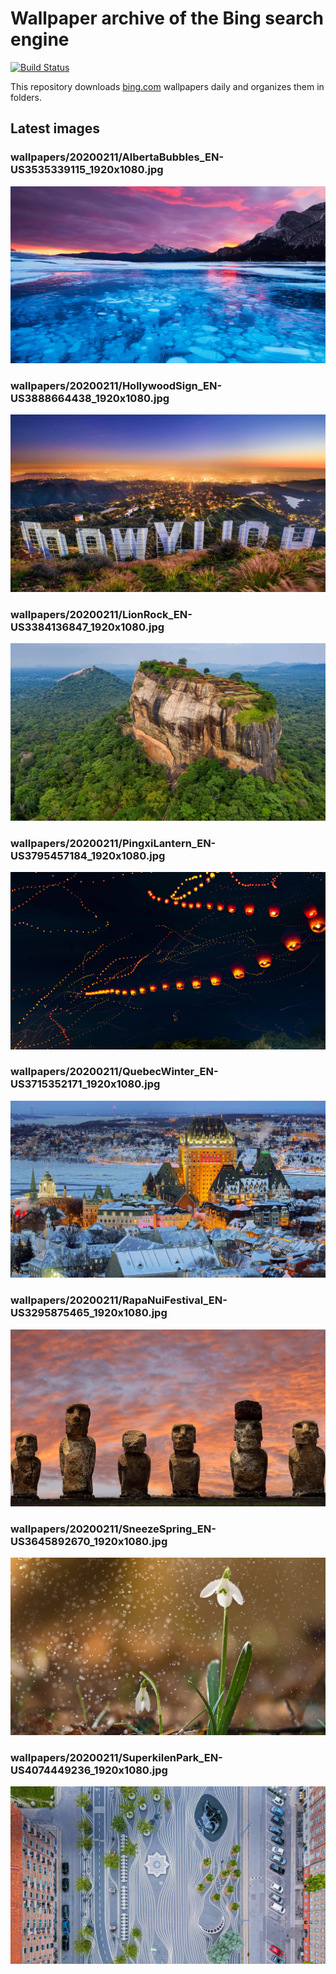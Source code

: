 # Wallpaper archive of the Bing search engine

[![Build Status](https://travis-ci.org/kijart/bing-daily-images-dl.svg?branch=wallpapers)](https://travis-ci.org/kijart/bing-daily-images-dl)

This repository downloads [bing.com](https://www.bing.com) wallpapers daily and organizes them in folders.

## Latest images

<!-- Wallpapers -->

### wallpapers/20200211/AlbertaBubbles_EN-US3535339115_1920x1080.jpg

![wallpapers/20200211/AlbertaBubbles_EN-US3535339115_1920x1080.jpg](wallpapers/20200211/AlbertaBubbles_EN-US3535339115_1920x1080.jpg)

### wallpapers/20200211/HollywoodSign_EN-US3888664438_1920x1080.jpg

![wallpapers/20200211/HollywoodSign_EN-US3888664438_1920x1080.jpg](wallpapers/20200211/HollywoodSign_EN-US3888664438_1920x1080.jpg)

### wallpapers/20200211/LionRock_EN-US3384136847_1920x1080.jpg

![wallpapers/20200211/LionRock_EN-US3384136847_1920x1080.jpg](wallpapers/20200211/LionRock_EN-US3384136847_1920x1080.jpg)

### wallpapers/20200211/PingxiLantern_EN-US3795457184_1920x1080.jpg

![wallpapers/20200211/PingxiLantern_EN-US3795457184_1920x1080.jpg](wallpapers/20200211/PingxiLantern_EN-US3795457184_1920x1080.jpg)

### wallpapers/20200211/QuebecWinter_EN-US3715352171_1920x1080.jpg

![wallpapers/20200211/QuebecWinter_EN-US3715352171_1920x1080.jpg](wallpapers/20200211/QuebecWinter_EN-US3715352171_1920x1080.jpg)

### wallpapers/20200211/RapaNuiFestival_EN-US3295875465_1920x1080.jpg

![wallpapers/20200211/RapaNuiFestival_EN-US3295875465_1920x1080.jpg](wallpapers/20200211/RapaNuiFestival_EN-US3295875465_1920x1080.jpg)

### wallpapers/20200211/SneezeSpring_EN-US3645892670_1920x1080.jpg

![wallpapers/20200211/SneezeSpring_EN-US3645892670_1920x1080.jpg](wallpapers/20200211/SneezeSpring_EN-US3645892670_1920x1080.jpg)

### wallpapers/20200211/SuperkilenPark_EN-US4074449236_1920x1080.jpg

![wallpapers/20200211/SuperkilenPark_EN-US4074449236_1920x1080.jpg](wallpapers/20200211/SuperkilenPark_EN-US4074449236_1920x1080.jpg)

